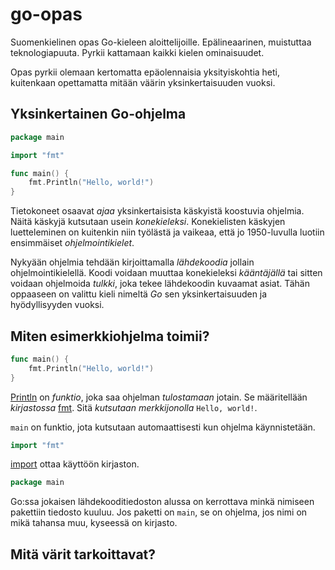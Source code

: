 # go-opas
Suomenkielinen opas Go-kieleen aloittelijoille. Epälineaarinen, muistuttaa teknologiapuuta. Pyrkii kattamaan kaikki kielen ominaisuudet.

Opas pyrkii olemaan kertomatta epäolennaisia yksityiskohtia heti, kuitenkaan opettamatta mitään väärin yksinkertaisuuden vuoksi.

## Yksinkertainen Go-ohjelma

```Go
package main

import "fmt"

func main() {
	fmt.Println("Hello, world!")
}

```

Tietokoneet osaavat _ajaa_ yksinkertaisista käskyistä koostuvia ohjelmia. Näitä käskyjä kutsutaan usein _konekieleksi_. Konekielisten käskyjen luetteleminen on kuitenkin niin työlästä ja vaikeaa, että jo 1950-luvulla luotiin ensimmäiset _ohjelmointikielet_.

Nykyään ohjelmia tehdään kirjoittamalla _lähdekoodia_ jollain ohjelmointikielellä. Koodi voidaan muuttaa konekieleksi _kääntäjällä_ tai sitten voidaan ohjelmoida _tulkki_, joka tekee lähdekoodin kuvaamat asiat. Tähän oppaaseen on valittu kieli nimeltä *Go* sen yksinkertaisuuden ja hyödyllisyyden vuoksi.

## Miten esimerkkiohjelma toimii?
```Go
func main() {
	fmt.Println("Hello, world!")
}
```
[Println](https://golang.org/pkg/fmt/#Println) on _funktio_, joka saa ohjelman _tulostamaan_ jotain. Se määritellään _kirjastossa_ [fmt](https://golang.org/pkg/fmt/). Sitä _kutsutaan_ _merkkijonolla_ `Hello, world!`.

`main` on funktio, jota kutsutaan automaattisesti kun ohjelma käynnistetään.

```Go
import "fmt"
```
[import]("import.md") ottaa käyttöön kirjaston.

```Go
package main
```
Go:ssa jokaisen lähdekooditiedoston alussa on kerrottava minkä nimiseen pakettiin tiedosto kuuluu. Jos paketti on `main`, se on ohjelma, jos nimi on mikä tahansa muu, kyseessä on kirjasto.

## Mitä värit tarkoittavat?
